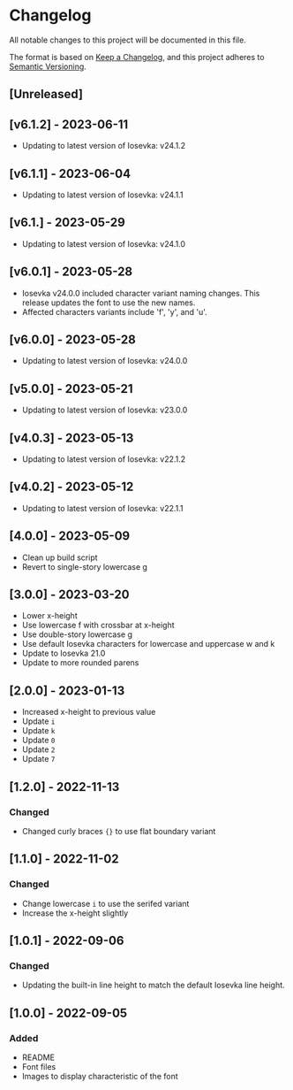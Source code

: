 # Changelog

All notable changes to this project will be documented in this file.

The format is based on [Keep a Changelog](https://keepachangelog.com/en/1.0.0/),
and this project adheres to [Semantic Versioning](https://semver.org/spec/v2.0.0.html).

## [Unreleased]

## [v6.1.2] - 2023-06-11

- Updating to latest version of Iosevka: v24.1.2

## [v6.1.1] - 2023-06-04

- Updating to latest version of Iosevka: v24.1.1

## [v6.1.] - 2023-05-29

- Updating to latest version of Iosevka: v24.1.0

## [v6.0.1] - 2023-05-28

- Iosevka v24.0.0 included character variant naming changes. This release
  updates the font to use the new names.
- Affected characters variants include 'f', 'y', and 'u'.

## [v6.0.0] - 2023-05-28

- Updating to latest version of Iosevka: v24.0.0

## [v5.0.0] - 2023-05-21

- Updating to latest version of Iosevka: v23.0.0

## [v4.0.3] - 2023-05-13

- Updating to latest version of Iosevka: v22.1.2

## [v4.0.2] - 2023-05-12

- Updating to latest version of Iosevka: v22.1.1

## [4.0.0] - 2023-05-09

- Clean up build script
- Revert to single-story lowercase g

## [3.0.0] - 2023-03-20

- Lower x-height
- Use lowercase f with crossbar at x-height
- Use double-story lowercase g
- Use default Iosevka characters for lowercase and uppercase w and k
- Update to Iosevka 21.0
- Update to more rounded parens

## [2.0.0] - 2023-01-13

- Increased x-height to previous value
- Update `i`
- Update `k`
- Update `0`
- Update `2`
- Update `7`

## [1.2.0] - 2022-11-13

### Changed

- Changed curly braces `{}` to use flat boundary variant

## [1.1.0] - 2022-11-02

### Changed

- Change lowercase `i` to use the serifed variant
- Increase the x-height slightly

## [1.0.1] - 2022-09-06

### Changed

- Updating the built-in line height to match the default Iosevka line height.

## [1.0.0] - 2022-09-05

### Added

- README
- Font files
- Images to display characteristic of the font

